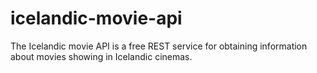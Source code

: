 # icelandic-movie-api
The Icelandic movie API is a free REST service for obtaining information about movies showing in Icelandic cinemas.
